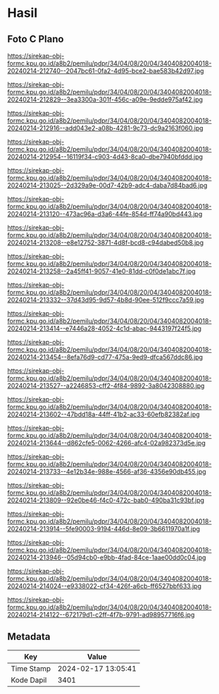 # Hasil

## Foto C Plano

https://sirekap-obj-formc.kpu.go.id/a8b2/pemilu/pdpr/34/04/08/20/04/3404082004018-20240214-212740--2047bc61-0fa2-4d95-bce2-bae583b42d97.jpg

https://sirekap-obj-formc.kpu.go.id/a8b2/pemilu/pdpr/34/04/08/20/04/3404082004018-20240214-212829--3ea3300a-301f-456c-a09e-9edde975af42.jpg

https://sirekap-obj-formc.kpu.go.id/a8b2/pemilu/pdpr/34/04/08/20/04/3404082004018-20240214-212916--add043e2-a08b-4281-9c73-dc9a2163f060.jpg

https://sirekap-obj-formc.kpu.go.id/a8b2/pemilu/pdpr/34/04/08/20/04/3404082004018-20240214-212954--16119f34-c903-4d43-8ca0-dbe7940bfddd.jpg

https://sirekap-obj-formc.kpu.go.id/a8b2/pemilu/pdpr/34/04/08/20/04/3404082004018-20240214-213025--2d329a9e-00d7-42b9-adc4-daba7d84bad6.jpg

https://sirekap-obj-formc.kpu.go.id/a8b2/pemilu/pdpr/34/04/08/20/04/3404082004018-20240214-213120--473ac96a-d3a6-44fe-854d-ff74a90bd443.jpg

https://sirekap-obj-formc.kpu.go.id/a8b2/pemilu/pdpr/34/04/08/20/04/3404082004018-20240214-213208--e8e12752-3871-4d8f-bcd8-c94dabed50b8.jpg

https://sirekap-obj-formc.kpu.go.id/a8b2/pemilu/pdpr/34/04/08/20/04/3404082004018-20240214-213258--2a45ff41-9057-41e0-81dd-c0f0de1abc7f.jpg

https://sirekap-obj-formc.kpu.go.id/a8b2/pemilu/pdpr/34/04/08/20/04/3404082004018-20240214-213332--37d43d95-9d57-4b8d-90ee-512f9ccc7a59.jpg

https://sirekap-obj-formc.kpu.go.id/a8b2/pemilu/pdpr/34/04/08/20/04/3404082004018-20240214-213414--e7446a28-4052-4c1d-abac-9443197f24f5.jpg

https://sirekap-obj-formc.kpu.go.id/a8b2/pemilu/pdpr/34/04/08/20/04/3404082004018-20240214-213454--8efa76d9-cd77-475a-9ed9-dfca567ddc86.jpg

https://sirekap-obj-formc.kpu.go.id/a8b2/pemilu/pdpr/34/04/08/20/04/3404082004018-20240214-213527--a2246853-cff2-4f84-9892-3a8042308880.jpg

https://sirekap-obj-formc.kpu.go.id/a8b2/pemilu/pdpr/34/04/08/20/04/3404082004018-20240214-213602--47bdd18a-44ff-41b2-ac33-60efb82382af.jpg

https://sirekap-obj-formc.kpu.go.id/a8b2/pemilu/pdpr/34/04/08/20/04/3404082004018-20240214-213644--d862cfe5-0062-4266-afc4-02a982373d5e.jpg

https://sirekap-obj-formc.kpu.go.id/a8b2/pemilu/pdpr/34/04/08/20/04/3404082004018-20240214-213733--4e12b34e-988e-4566-af36-4356e90db455.jpg

https://sirekap-obj-formc.kpu.go.id/a8b2/pemilu/pdpr/34/04/08/20/04/3404082004018-20240214-213809--92e0be46-f4c0-472c-bab0-490ba31c93bf.jpg

https://sirekap-obj-formc.kpu.go.id/a8b2/pemilu/pdpr/34/04/08/20/04/3404082004018-20240214-213914--5fe90003-9194-446d-8e09-3b6611970a1f.jpg

https://sirekap-obj-formc.kpu.go.id/a8b2/pemilu/pdpr/34/04/08/20/04/3404082004018-20240214-213946--05d94cb0-e9bb-4fad-84ce-1aae00dd0c04.jpg

https://sirekap-obj-formc.kpu.go.id/a8b2/pemilu/pdpr/34/04/08/20/04/3404082004018-20240214-214024--e9338022-cf34-426f-a6cb-ff6527bbf633.jpg

https://sirekap-obj-formc.kpu.go.id/a8b2/pemilu/pdpr/34/04/08/20/04/3404082004018-20240214-214122--672179d1-c2ff-4f7b-9791-ad98957716f6.jpg


## Metadata

| Key        | Value               |
| ---------- | ------------------- |
| Time Stamp | 2024-02-17 13:05:41 |
| Kode Dapil | 3401                |



